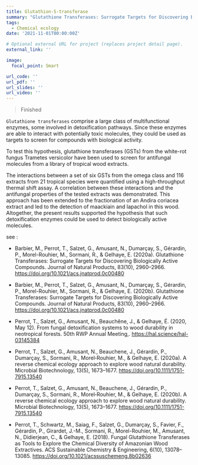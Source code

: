 ```yaml
---
title: Glutathion-S-transferase
summary: "Glutathione Transferases: Surrogate Targets for Discovering Biologically Active Compounds"
tags:
  - Chemical ecology
date: '2021-11-01T00:00:00Z'

# Optional external URL for project (replaces project detail page).
external_link: ''

image:
  focal_point: Smart

url_code: ''
url_pdf: ''
url_slides: ''
url_video: ''
---
```


> Finished

`Glutathione transferases` comprise a large class of multifunctional enzymes, some involved in detoxification pathways. Since these enzymes are able to interact with potentially toxic molecules, they could be used as targets to screen for compounds with biological activity. 

To test this hypothesis, glutathione transferases (GSTs) from the white-rot fungus Trametes versicolor have been used to screen for antifungal molecules from a library of tropical wood extracts. 

The interactions between a set of six GSTs from the omega class and 116 extracts from 21 tropical species were quantified using a high-throughput thermal shift assay. A correlation between these interactions and the antifungal properties of the tested extracts was demonstrated. This approach has been extended to the fractionation of an Andira coriacea extract and led to the detection of maackiain and lapachol in this wood. Altogether, the present results supported the hypothesis that such detoxification enzymes could be used to detect biologically active molecules.

see :

 * Barbier, M., Perrot, T., Salzet, G., Amusant, N., Dumarçay, S., Gérardin, P., Morel-Rouhier, M., Sormani, R., & Gelhaye, E. (2020a). Glutathione Transferases: Surrogate Targets for Discovering Biologically Active Compounds. Journal of Natural Products, 83(10), 2960–2966. https://doi.org/10.1021/acs.jnatprod.0c00480
 
 * Barbier, M., Perrot, T., Salzet, G., Amusant, N., Dumarçay, S., Gérardin, P., Morel-Rouhier, M., Sormani, R., & Gelhaye, E. (2020b). Glutathione Transferases: Surrogate Targets for Discovering Biologically Active Compounds. Journal of Natural Products, 83(10), 2960–2966. https://doi.org/10.1021/acs.jnatprod.0c00480
 
 * Perrot, T., Salzet, G., Amusant, N., Beauchêne, J., & Gelhaye, É. (2020, May 12). From fungal detoxification systems to wood durability in neotropical forests. 50th RWP Annual Meeting,. https://hal.science/hal-03145384
 
 * Perrot, T., Salzet, G., Amusant, N., Beauchene, J., Gérardin, P., Dumarçay, S., Sormani, R., Morel‐Rouhier, M., & Gelhaye, E. (2020a). A reverse chemical ecology approach to explore wood natural durability. Microbial Biotechnology, 13(5), 1673–1677. https://doi.org/10.1111/1751-7915.13540

 * Perrot, T., Salzet, G., Amusant, N., Beauchene, J., Gérardin, P., Dumarçay, S., Sormani, R., Morel‐Rouhier, M., & Gelhaye, E. (2020b). A reverse chemical ecology approach to explore wood natural durability. Microbial Biotechnology, 13(5), 1673–1677. https://doi.org/10.1111/1751-7915.13540

 * Perrot, T., Schwartz, M., Saiag, F., Salzet, G., Dumarçay, S., Favier, F., Gérardin, P., Girardet, J.-M., Sormani, R., Morel-Rouhier, M., Amusant, N., Didierjean, C., & Gelhaye, E. (2018). Fungal Glutathione Transferases as Tools to Explore the Chemical Diversity of Amazonian Wood Extractives. ACS Sustainable Chemistry & Engineering, 6(10), 13078–13085. https://doi.org/10.1021/acssuschemeng.8b02636

